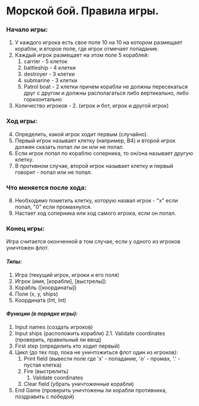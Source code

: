 # Морской бой. Правила игры.

### Начало игры:

1. У каждого игрока есть свое поле 10 на 10 на котором размещает корабли, и второе поле, где игрок отмечает попадание.
2. Каждый игрок размещает на этом поле 5 кораблей:
    1) carrier - 5 клеток
    2) battleship - 4 клетки
    3) destroyer - 3 клетки
    4) submarine - 3 клетки
    5) Patrol boat - 2 клетки
    причем корабли не должны пересекаться друг с другом и должны располагаться либо вертикально, либо горизонтально
3. Количество игроков - 2. (игрок и бот, игрок и другой игрок)

### Ход игры:

4. Определить, какой игрок ходит первым (случайно). 
5. Первый игрок называет клетку (например, B4) и второй игрок должен сказать попал ли он или не попал.
6. Если игрок попал по кораблю соперника, то он/она называет другую клетку.
7. В противном случае, второй игрок называет клетку и первый говорит - попал или не попал.

### Что меняется после хода:

8. Необходимо пометить клетку, которую назвал игрок - "x" если попал, "0" если промахнулся.
9. Настает ход соперника или ход самого игрока, если он попал. 

### Конец игры:

Игра считается оконченной в том случае, если у одного из игроков уничтожен флот.
   
#### _Типы:_

1. Игра (текущий игрок, игроки и его поля)
2. Игрок (имя, [корабли], [выстрелы])
3. Корабль ([координаты])
4. Поле (x, y, ships)
5. Координата (Int, Int)


#### _Функции (в порядке игры):_

1. Input names (создать игроков)
2. Input ships (расположить корабли)
   2.1. Validate coordinates (проверить, правильный ли ввод)
3. First step (определить кто ходит первый)
4. Цикл (до тех пор, пока не уничтожиться флот один из игроков):
    1. Print field (вывести поле где 'x' - попадание, 'o' - промах, '.' - пустая клетка)
    2. Fire (выстрелить)</br>
        1. Validate coordinates
    3. Clear field (убрать уничтоженные корабли)
5. End Game (проверить уничтожены ли корабли противника, поздравить с победой) 
